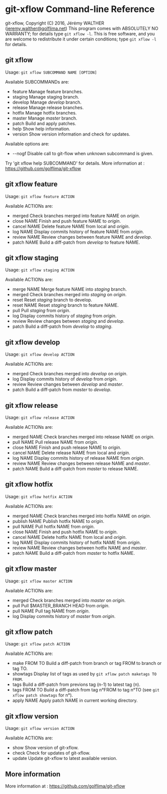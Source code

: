 # git-xflow Command-line Reference

git-xflow, Copyright (C) 2016, Jérémy WALTHER (jeremy.walther@golflima.net)
This program comes with ABSOLUTELY NO WARRANTY; for details type `git xflow -l`.
This is free software, and you are welcome to redistribute it
under certain conditions; type `git xflow -l` for details.



## git xflow

Usage: `git xflow SUBCOMMAND NAME [OPTION]`

Available SUBCOMMANDs are:

* feature             Manage feature branches.
* staging             Manage staging branch.
* develop             Manage *develop* branch.
* release             Manage release branches.
* hotfix              Manage hotfix branches.
* master              Manage *master* branch.
* patch               Build and apply patches.
* help                Show help information.
* version             Show version information and check for updates.

Available options are:

* --nogf              Disable call to git-flow when unknown subcommand is given.

Try 'git xflow help SUBCOMMAND' for details.
More information at : https://github.com/golflima/git-xflow



## git xflow feature

Usage: `git xflow feature ACTION`

Available ACTIONs are:

* merged              Check branches merged into feature NAME on *origin*.
* close NAME          Finish and push feature NAME to *origin*.
* cancel NAME         Delete feature NAME from local and *origin*.
* log NAME            Display commits history of feature NAME from *origin*.
* review NAME         Review changes between feature NAME and *develop*.
* patch  NAME         Build a diff-patch from *develop* to feature NAME.



## git xflow staging

Usage: `git xflow staging ACTION`

Available ACTIONs are:

* merge NAME          Merge feature NAME into *staging* branch.
* merged              Check branches merged into *staging* on *origin*.
* reset               Reset *staging* branch to develop.
* reset NAME          Reset *staging* branch to feature NAME.
* pull                Pull *staging* from *origin*.
* log                 Display commits history of *staging* from *origin*.
* review              Review changes between *staging* and *develop*.
* patch               Build a diff-patch from *develop* to *staging*.



## git xflow develop

Usage: `git xflow develop ACTION`

Available ACTIONs are:

* merged              Check branches merged into *develop* on *origin*.
* log                 Display commits history of *develop* from *origin*.
* review              Review changes between *develop* and *master*.
* patch               Build a diff-patch from *master* to *develop*.



## git xflow release

Usage: `git xflow release ACTION`

Available ACTIONs are:

* merged NAME         Check branches merged into release NAME on *origin*.
* pull NAME           Pull release NAME from *origin*.
* close NAME          Finish and push release NAME to *origin*.
* cancel NAME         Delete release NAME from local and *origin*.
* log NAME            Display commits history of release NAME from *origin*.
* review NAME         Review changes between release NAME and *master*.
* patch  NAME         Build a diff-patch from *master* to release NAME.



## git xflow hotfix

Usage: `git xflow hotfix ACTION`

Available ACTIONs are:

* merged NAME         Check branches merged into hotfix NAME on *origin*.
* publish NAME        Publish hotfix NAME to *origin*.
* pull NAME           Pull hotfix NAME from *origin*.
* close NAME          Finish and push hotfix NAME to *origin*.
* cancel NAME         Delete hotfix NAME from local and *origin*.
* log NAME            Display commits history of hotfix NAME from *origin*.
* review NAME         Review changes between hotfix NAME and *master*.
* patch NAME          Build a diff-patch from *master* to hotfix NAME.



## git xflow master

Usage: `git xflow master ACTION`

Available ACTIONs are:

* merged              Check branches merged into *master* on *origin*.
* pull                Pull $MASTER_BRANCH HEAD from *origin*.
* pull NAME           Pull tag NAME from *origin*.
* log                 Display commits history of *master* from *origin*.



## git xflow patch

Usage: `git xflow patch ACTION`

Available ACTIONs are:

* make FROM TO        Build a diff-patch from branch or tag FROM to branch or tag TO.
* showtags            Display list of tags as used by `git xflow patch maketags TO FROM`.
* tags                Build a diff-patch from previons tag (n-1) to latest tag (n).
* tags FROM TO        Build a diff-patch from tag n°FROM to tag n°TO (see `git xflow patch showtags` for n°).
* apply NAME          Apply patch NAME in current working directory.



## git xflow version

Usage: `git xflow version ACTION`

Available ACTIONs are:

* show                Show version of git-xflow.
* check               Check for updates of git-xflow.
* update              Update git-xflow to latest available version.



## More information

More information at : https://github.com/golflima/git-xflow